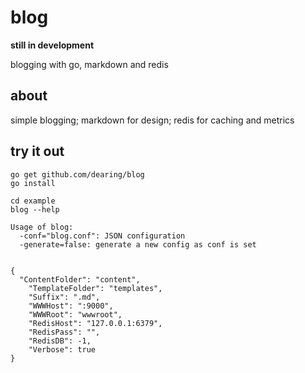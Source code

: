 blog
====
**still in development**

blogging with go, markdown and redis

about
-----
simple blogging; markdown for design; redis for caching and metrics

try it out
---
```
go get github.com/dearing/blog
go install

cd example
blog --help

Usage of blog:
  -conf="blog.conf": JSON configuration
  -generate=false: generate a new config as conf is set
  
```
```
{
  "ContentFolder": "content",
	"TemplateFolder": "templates",
	"Suffix": ".md",
	"WWWHost": ":9000",
	"WWWRoot": "wwwroot",
	"RedisHost": "127.0.0.1:6379",
	"RedisPass": "",
	"RedisDB": -1,
	"Verbose": true
}
```
